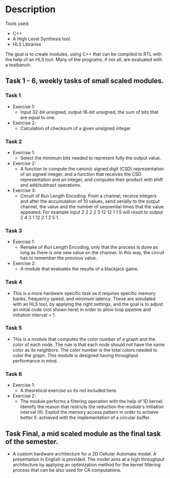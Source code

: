 # Description

Tools used:
  - C++
  - A High Level Synthesis tool.
  - HLS Libraries

The goal is to create modules, using C++ that can be compiled to RTL with the help of an HLS tool.
Many of the programs, if not all, are evaluated with a testbench.

## Task 1 - 6, weekly tasks of small scaled modules.

### Task 1
  - Exercise 1: 
    - Input 32-bit unsigned, output 16-bit unsigned, the sum of bits that are equal to one.
  - Exercise 2: 
    - Calculation of checksum of a given unsigned integer

### Task 2
  - Exercise 1:
    - Select the minimum bits needed to represent fully the output value.
  - Exercise 2:
    - A function to compute the canonic signed digit (CSD) representation of an signed integer, and a function that receives the CSD representation and an integer, and computes their product with shift and add/subtract operations.
  - Exercise 3:
    - Circuit of Run Length Encoding. From a channel, receive integers and after the accumulation of 10 values, send serially to the output channel, the value and the number of sequential times that the value appeared. For example input 2 2 2 2 3 12 12 1 1 5 will result to output 2 4 3 1 12 2 1 2 5 1.

### Task 3
  - Exercise 1:
    - Remake of Run Length Encoding, only that the process is done as long as there is one new value on the channel. In this way, the circuit has to remember the previous value. 
  - Exercise 2:
    - A module that evaluates the results of a blackjack game.

### Task 4
  - This is a more hardware specific task as it requires specific memory banks, frequency speed, and minimum latency. These are simulated with an HLS tool, by applying the right settings, and the goal is to adjust an initial code (not shown here) in order to allow loop pipeline and initiation interval = 1.

### Task 5
   - This is a module that computes the color number of a graph and the color of each node. The rule is that each node should not have the same color as its neighbors. The color number is the total colors needed to color the graph. This module is designed having throughput performance in mind. 

### Task 6
  - Exercise 1:
    - A theoretical exercise so its not included here.
  - Exercise 2:
    - The module performs a filtering operation with the help of 1D kernel. Identify the reason that restricts the reduction the module's initiation interval (II). Exploit the memory access pattern in order to achieve better II. achieved with the implementation of a circular buffer.   
    

## Task Final, a mid scaled module as the final task of the semester.
  - A custom hardware architecture for a 2D Cellular Automata model. A presentation in English is provided. The model aims at a high throughput architecture by applying an optimization method for the kernel filtering process that can be also used for CA computations.



